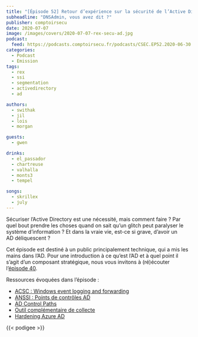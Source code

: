 ```yaml
---
title: "[Épisode 52] Retour d’expérience sur la sécurité de l’Active Directory"
subheadline: "DNSAdmin, vous avez dit ?"
publisher: comptoirsecu
date: 2020-07-07
image: /images/covers/2020-07-07-rex-secu-ad.jpg
podcast:
  feed: https://podcasts.comptoirsecu.fr/podcasts/CSEC.EP52.2020-06-30.REX_AD.m4a
categories:
  - Podcast
  - Emission
tags:
  - rex
  - ssi
  - segmentation
  - activedirectory
  - ad 

authors:
  - swithak
  - jil
  - lois
  - morgan

guests:
  - gwen

drinks:
  - el_passador
  - chartreuse
  - valhalla
  - monts3
  - tempel

songs:
  - skrillex
  - july
---
```


Sécuriser l’Active Directory est une nécessité, mais comment faire ? Par quel bout prendre les choses quand on sait qu’un glitch peut paralyser le système d’information ? Et dans la vraie vie, est-ce si grave, d’avoir un AD déliquescent ?

Cet épisode est destiné à un public principalement technique, qui a mis les mains dans l’AD. Pour une introduction à ce qu’est l’AD et à quel point il s’agit d’un composant stratégique, nous vous invitons à (ré)écouter l’[épisode 40](https://www.comptoirsecu.fr/podcast/%C3%A9pisode-40-la-s%C3%A9curit%C3%A9-dactive-directory/).

Ressources évoquées dans l’épisode :

* [ACSC : Windows event logging and forwarding](https://www.cyber.gov.au/publications/windows-event-logging-and-forwarding)
* [ANSSI : Points de contrôles AD](https://www.cert.ssi.gouv.fr/uploads/guide-ad.html)
* [AD Control Paths](https://github.com/ANSSI-FR/AD-control-paths)
* [Outil complémentaire de collecte](https://github.com/ANSSI-FR/ORADAD)
* [Hardening Azure AD](https://medium.com/@rootsecdev/hardening-azure-active-directory-from-attacks-and-insider-threats-82890d6a64be)

{{< podigee >}}
